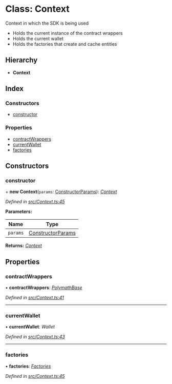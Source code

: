 # Class: Context

Context in which the SDK is being used

- Holds the current instance of the contract wrappers
- Holds the current wallet
- Holds the factories that create and cache entities

## Hierarchy

- **Context**

## Index

### Constructors

- [constructor](_context_.context.md#constructor)

### Properties

- [contractWrappers](_context_.context.md#contractwrappers)
- [currentWallet](_context_.context.md#currentwallet)
- [factories](_context_.context.md#factories)

## Constructors

### constructor

\+ **new Context**(`params`: [ConstructorParams](../interfaces/_context_.constructorparams.md)): _[Context](_context_.context.md)_

_Defined in [src/Context.ts:45](https://github.com/PolymathNetwork/polymath-sdk/blob/660aba8/src/Context.ts#L45)_

**Parameters:**

| Name     | Type                                                              |
| -------- | ----------------------------------------------------------------- |
| `params` | [ConstructorParams](../interfaces/_context_.constructorparams.md) |

**Returns:** _[Context](_context_.context.md)_

## Properties

### contractWrappers

• **contractWrappers**: _[PolymathBase](_polymathbase_.polymathbase.md)_

_Defined in [src/Context.ts:41](https://github.com/PolymathNetwork/polymath-sdk/blob/660aba8/src/Context.ts#L41)_

---

### currentWallet

• **currentWallet**: _Wallet_

_Defined in [src/Context.ts:43](https://github.com/PolymathNetwork/polymath-sdk/blob/660aba8/src/Context.ts#L43)_

---

### factories

• **factories**: _[Factories](../interfaces/_context_.factories.md)_

_Defined in [src/Context.ts:45](https://github.com/PolymathNetwork/polymath-sdk/blob/660aba8/src/Context.ts#L45)_
